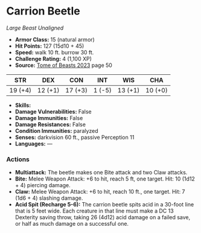 # Carrion Beetle

*Large* *Beast* *Unaligned*

- **Armor Class:** 15 (natural armor)
- **Hit Points:** 127 (15d10 + 45)
- **Speed:** walk 10 ft. burrow 30 ft.
- **Challenge Rating:** 4 (1,100 XP)
- **Source:** [Tome of Beasts 2023](https://koboldpress.com/kpstore/product/tome-of-beasts-1-2023-edition/) page 50

| STR | DEX | CON | INT | WIS | CHA |
| --- | --- | --- | --- | --- | --- |
| 19 (+4) | 12 (+1) | 17 (+3) | 1 (-5) | 13 (+1) | 10 (+0) |

- **Skills:** 
- **Damage Vulnerabilities:** False
- **Damage Immunities:** False
- **Damage Resistances:** False
- **Condition Immunities:** paralyzed
- **Senses:** darkvision 60 ft., passive Perception 11
- **Languages:** —

### Actions

- **Multiattack:** The beetle makes one Bite attack and two Claw attacks.
- **Bite:** Melee Weapon Attack: +6 to hit, reach 5 ft, one target. Hit: 10 (1d12 + 4) piercing damage.
- **Claw:** Melee Weapon Attack: +6 to hit, reach 10 ft., one target. Hit: 7 (1d6 + 4) slashing damage.
- **Acid Spit (Recharge 5-6):** The carrion beetle spits acid in a 30-foot line that is 5 feet wide. Each creature in that line must make a DC 13 Dexterity saving throw, taking 26 (4d12) acid damage on a failed save, or half as much damage on a successful one.
